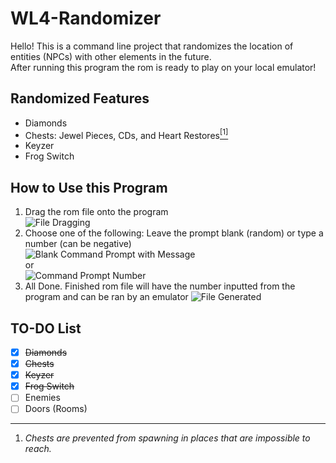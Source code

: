 # WL4-Randomizer

Hello! This is a command line project that randomizes the location of entities (NPCs) with other elements in the future. <br>
After running this program the rom is ready to play on your local emulator!

## Randomized Features

- Diamonds 
- Chests: Jewel Pieces, CDs, and Heart Restores[<sup>[1]</sup>](#foot)
- Keyzer 
- Frog Switch

## How to Use this Program

1. Drag the rom file onto the program <br>
![File Dragging](https://user-images.githubusercontent.com/33665206/124347241-30d2a800-dba9-11eb-95f1-b4e973038d6d.png)
2. Choose one of the following: Leave the prompt blank (random) or type a number (can be negative) <br>
![Blank Command Prompt with Message](https://user-images.githubusercontent.com/33665206/124347390-29f86500-dbaa-11eb-98e1-d7c953486436.png) <br>
or <br>
![Command Prompt Number](https://user-images.githubusercontent.com/33665206/124347541-df2b1d00-dbaa-11eb-9e96-974c1276416a.png)
3. All Done. Finished rom file will have the number inputted from the program and can be ran by an emulator
![File Generated](https://user-images.githubusercontent.com/33665206/124347688-8445f580-dbab-11eb-8491-c6811f96ae7d.png)

## TO-DO List

- [x] <strike>Diamonds</strike>
- [X] <strike>Chests</strike>
- [X] <strike>Keyzer</strike>
- [X] <strike>Frog Switch</strike>
- [ ] Enemies
- [ ] Doors (Rooms)

---

1. *Chests are prevented from spawning in places that are impossible to reach.*<a name="foot"></a> 
